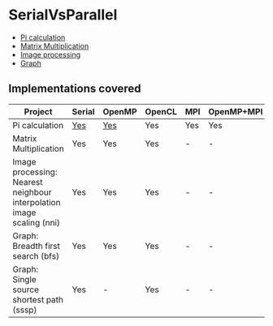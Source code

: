 # SerialVsParallel

- [Pi calculation](docs/Pi.md)
- [Matrix Multiplication](docs/MatrixMultiplication.md)
- [Image processing](docs/ImageProcessing.md)
- [Graph](docs/Graph.md)

## Implementations covered
Project|Serial|OpenMP|OpenCL|MPI|OpenMP+MPI
-|-|-|-|-|-
Pi calculation|[Yes](docs/Pi.md#serial-implementation)|[Yes](docs/Pi.md#openmp-implementation)|Yes|Yes|Yes
Matrix Multiplication|Yes|Yes|Yes|-|-
Image processing: Nearest neighbour interpolation image scaling (nni)|Yes|Yes|Yes|-|-
Graph: Breadth first search (bfs)|Yes|Yes|Yes|-|-
Graph: Single source shortest path (sssp)|Yes|-|Yes|-|-
